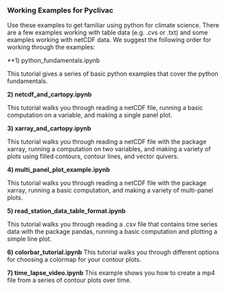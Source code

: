 ### Working Examples for Pyclivac

Use these examples to get familiar using python for climate science. There are a few examples working with table data (e.g. .cvs or .txt) and some examples working with netCDF data. We suggest the following order for working through the examples:

**1) python_fundamentals.ipynb

This tutorial gives a series of basic python examples that cover the python fundamentals.

**2) netcdf_and_cartopy.ipynb**

This tutorial walks you through reading a netCDF file, running a basic computation on a variable, and making a single panel plot.


**3) xarray_and_cartopy.ipynb**

This tutorial walks you through reading a netCDF file with the package xarray, running a computation on two variables, and making a variety of plots using filled contours, contour lines, and vector quivers. 

**4) multi_panel_plot_example.ipynb**

This tutorial walks you through reading a netCDF file with the package xarray, running a basic computation, and making a variety of multi-panel plots.

**5) read_station_data_table_format.ipynb**

This tutorial walks you through reading a .csv file that contains time series data with the package pandas, running a basic computation and plotting a simple line plot.

**6) colorbar_tutorial.ipynb**
This tutorial walks you through different options for choosing a colormap for your contour plots.

**7) time_lapse_video.ipynb**
This example shows you how to create a mp4 file from a series of contour plots over time. 
